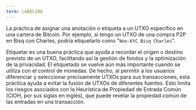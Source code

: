 ```yaml
---
term: LABELING
---
```


La práctica de asignar una anotación o etiqueta a un UTXO específico en una cartera de Bitcoin. Por ejemplo, si tengo un UTXO de una compra P2P en Bisq con Charles, podría etiquetarlo como "`Non-KYC Bisq Charles`".

Etiquetar es una buena práctica que ayuda a recordar el origen o destino previsto de un UTXO, facilitando así la gestión de fondos y la optimización de la privacidad. El etiquetado se vuelve aún más importante cuando se utiliza con el control de monedas. De hecho, al permitir a los usuarios diferenciar y seleccionar precisamente UTXOs para sus transacciones, esta práctica ayuda a evitar la fusión de UTXOs de diferentes fuentes. Esto limita los riesgos asociados con la Heurística de Propiedad de Entrada Común (CIOH, por sus siglas en inglés), que puede revelar la propiedad común de las entradas en una transacción.